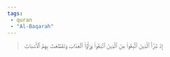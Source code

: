 ```yaml
---
tags: 
 - quran 
 - "Al-Baqarah"
---
```


> إِذۡ تَبَرَّأَ ٱلَّذِينَ ٱتُّبِعُواْ مِنَ ٱلَّذِينَ ٱتَّبَعُواْ وَرَأَوُاْ ٱلۡعَذَابَ وَتَقَطَّعَتۡ بِهِمُ ٱلۡأَسۡبَابُ
